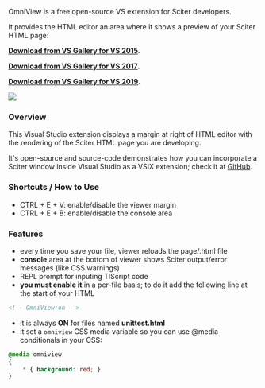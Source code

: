 OmniView is a free open-source VS extension for Sciter developers.

It provides the HTML editor an area where it shows a preview of your Sciter HTML page:


**[<i class="icon-download"></i> Download from VS Gallery for VS 2015](https://marketplace.visualstudio.com/items?itemName=RamonFMendes.OmniView)**.

**[<i class="icon-download"></i> Download from VS Gallery for VS 2017](https://marketplace.visualstudio.com/items?itemName=RamonFMendes.OmniViewforVS2017)**.

**[<i class="icon-download"></i> Download from VS Gallery for VS 2019](https://marketplace.visualstudio.com/items?itemName=MISoftware.OmniView)**.

<img src="/Content/img/OmniView_viewer.png" />
<br />


### Overview

This Visual Studio extension displays a margin at right of HTML editor with the rendering of the Sciter HTML page you are developing.

It's open-source and source-code demonstrates how you can incorporate a Sciter window inside Visual Studio as a VSIX extension; check it at [GitHub](https://github.com/ramon-mendes/OmniView).

### Shortcuts / How to Use

- CTRL + E + V: enable/disable the viewer margin
- CTRL + E + B: enable/disable the console area

### Features

- every time you save your file, viewer reloads the page/.html file
- **console** area at the bottom of viewer shows Sciter output/error messages (like CSS warnings)
- REPL prompt for inputing TIScript code
- **you must enable it** in a per-file basis; to do it add the following line at the start of your HTML

```HTML
<!-- OmniView:on -->
```

- it is always **ON** for files named **unittest.html**
- it set a `omniview` CSS media variable so you can use @media conditionals in your CSS:

```CSS
@media omniview
{
    * { background: red; }
}
```
